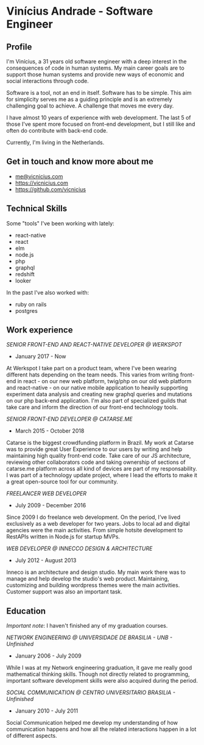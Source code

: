 # Vinícius Andrade - Software Engineer

## Profile

I'm Vinícius, a 31 years old software engineer with a deep interest in the consequences of code in human systems. My main career goals are to support those human systems and provide new ways of economic and social interactions through code. 

Software is a tool, not an end in itself. Software has to be simple. This aim for simplicity serves me as a guiding principle and is an extremely challenging goal to achieve. A challenge that moves me every day.

I have almost 10 years of experience with web development. The last 5 of those I've spent more focused on front-end development, but I still like and often do contribute with back-end code.

Currently, I'm living in the Netherlands.

## Get in touch and know more about me

- me@vicnicius.com
- https://vicnicius.com
- https://github.com/vicnicius

## Technical Skills

Some "tools" I've been working with lately:

- react-native
- react
- elm
- node.js
- php
- graphql
- redshift
- looker

In the past I've also worked with:

- ruby on rails
- postgres

## Work experience

*SENIOR FRONT-END AND REACT-NATIVE DEVELOPER @ WERKSPOT*

- January 2017 - Now

At Werkspot I take part on a product team, where I've been wearing different hats depending on the team needs. This varies from writing front-end in react - on our new web platform, twig/php on our old web platform and react-native - on our native mobile application to heavily supporting experiment data analysis and creating new graphql queries and mutations on our php back-end application. I'm also part of specialized guilds that take care and inform the direction of our front-end technology tools.

*SENIOR FRONT-END DEVELOPER @ CATARSE.ME*

- March 2015 - October 2018

Catarse is the biggest crowdfunding platform in Brazil. My work at Catarse was to provide great User Experience to our users by writing and help maintaining high quality front-end code. Take care of our JS architecture, reviewing other collaborators code and taking ownership of sections of catarse.me platform across all kind of devices are part of my responsability. I was part of a technology update project, where I lead the efforts to make it a great open-source tool for our community.

*FREELANCER WEB DEVELOPER*

- July 2009 - December 2016

Since 2009 I do freelance web development. On the period, I’ve lived exclusively as a web developer for two years. Jobs to local ad and digital agencies were the main activities. From simple hotsite development to RestAPIs written in Node.js for startup MVPs.

*WEB DEVELOPER @ INNECCO DESIGN & ARCHITECTURE*

- July 2012 - August 2013

Inneco is an architecture and design studio. My main work there was to manage and help develop the studio's web product. Maintaining, customizing and building wordpress themes were the main activities. Customer support was also an important task.

## Education

*Important note*: I haven't finished any of my graduation courses.

*NETWORK ENGINEERING @ UNIVERSIDADE DE BRASILIA - UNB - Unfinished*

- January 2006 - July 2009

While I was at my Network engineering graduation, it gave me really good mathematical thinking skills. Though not directly related to programming, important software development skills were also acquired during the period.

*SOCIAL COMMUNICATION @ CENTRO UNIVERSITARIO BRASILIA - Unfinished*

- January 2010 - July 2011

Social Communication helped me develop my understanding of how communication happens and how all the related interactions happen in a lot of different aspects.
